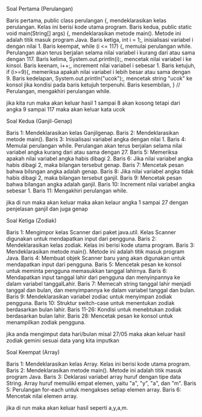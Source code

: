 Soal Pertama (Perulangan)

Baris pertama, public class perulangan {, mendeklarasikan kelas perulangan. Kelas ini berisi kode utama program.
Baris kedua, public static void main(String[] args) {, mendeklarasikan metode main(). Metode ini adalah titik masuk program Java.
Baris ketiga, int i = 1;, inisialisasi variabel i dengan nilai 1.
Baris keempat, while (i <= 117) {, memulai perulangan while. Perulangan akan terus berjalan selama nilai variabel i kurang dari atau sama dengan 117.
Baris kelima, System.out.println(i);, mencetak nilai variabel i ke kinsol.
Baris keenam, i++;, increment nilai variabel i sebesar 1.
Baris ketujuh, if (i>=9){, memeriksa apakah nilai variabel i lebih besar atau sama dengan 9.
Baris kedelapan, System.out.println("ucok");, mencetak string "ucok" ke konsol jika kondisi pada baris ketujuh terpenuhi.
Baris kesembilan, } // Perulangan, mengakhiri perulangan while.      

jika kita run maka akan keluar hasil 1 sampai 8 akan kosong tetapi dari angka 9 sampai 117 maka akan keluar kata ucok

Soal Kedua (Ganjil-Genap)

Baris 1: Mendeklarasikan kelas Ganjilgenap.
Baris 2: Mendeklarasikan metode main().
Baris 3: Inisialisasi variabel angka dengan nilai 1.
Baris 4: Memulai perulangan while. Perulangan akan terus berjalan selama nilai variabel angka kurang dari atau sama dengan 27.
Baris 5: Memeriksa apakah nilai variabel angka habis dibagi 2.
Baris 6: Jika nilai variabel angka habis dibagi 2, maka bilangan tersebut genap.
Baris 7: Mencetak pesan bahwa bilsngan angka adalah genap.
Baris 8: Jika nilai variabel angka tidak habis dibagi 2, maka bilangan tersebut ganjil.
Baris 9: Mencetak pesan bahwa bilangan angka adalah ganjil.
Baris 10: Increment nilai variabel angka sebesar 1.
Baris 11: Mengakhiri perulangan while.    

jika di run maka akan keluar maka akan kelaur angka 1 sampai 27 dengan penjelasan ganjil dan juga genap

Soal Ketiga (Zodiak)

Baris 1: Mengimpor kelas Scanner dari paket java.util. Kelas Scanner digunakan untuk mendapatkan input dari pengguna.
Baris 2: Mendeklarasikan kelas zodiak. Kelas ini berisi kode utama program.
Baris 3: Mendeklarasikan metode main(). Metode ini adalah titik masuk program Java.
Baris 4: Membuat objek Scanner baru yang akan digunakan untuk mendapatkan input dari pengguna.
Baris 5: Mencetak pesan ke konsol untuk meminta pengguna memasukkan tanggal lahirnya.
Baris 6: Mendapatkan input tanggal lahir dari pengguna dan menyinpannya ke dalam variabel tanggalLahir.
Baris 7: Memecah string tanggal lahir menjadi tanggal dan bulan, dan menyimpannya ke dalam variabel tanggal dan bulan.
Baris 9: Mendeklarasikan variabel zodiac untuk menyimpan zodiak pengguna.
Baris 10: Struktur switch-case untuk menentukan zodiak berdasarkan bulan lahir.
Baris 11-26: Kondisi untuk menebtukan zodiak berdasarkan bulan lahir.
Baris 28: Mencetak pesan ke konsol untuk menampilkan zodiak pengguna.  

jika anda mengimput data hari/bulan misal 27/05 maka akan keluar hasil zodiak gemini sesuai data yang kita imputkan

Soal Keempat (Array)

Baris 1: Mendeklarasikan kelas Array. Kelas ini berisi kode utama program.
Baris 2: Mendeklarasikan metode main(). Metode ini adalah titik masuk program Java.
Baris 3: Deklarasi variabel array huruf dengan tipe data String. Array huruf memuliki empat elemen, yaitu "a", "y", "a", dan "m".
Baris 5: Perulangan for-each untuk mengakses setiap elemen array.
Baris 6: Mencetak nilai elemen array.

jika di run maka akan keluar hasil seperti a,y,a,m.
